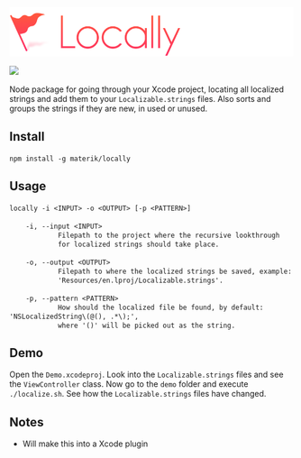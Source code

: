 ![](logo.png)

[![](https://img.shields.io/badge/contact-@thematerik-blue.svg?style=flat-square)](http://twitter.com/thematerik)

Node package for going through your Xcode project, locating all localized
strings and add them to your `Localizable.strings` files. Also sorts and groups
the strings if they are new, in used or unused.

## Install

```
npm install -g materik/locally
```

## Usage

```
locally -i <INPUT> -o <OUTPUT> [-p <PATTERN>]

    -i, --input <INPUT>
            Filepath to the project where the recursive lookthrough
            for localized strings should take place.

    -o, --output <OUTPUT>
            Filepath to where the localized strings be saved, example:
            'Resources/en.lproj/Localizable.strings'.

    -p, --pattern <PATTERN>
            How should the localized file be found, by default: 'NSLocalizedString\(@(), .*\);',
            where '()' will be picked out as the string.
```

## Demo

Open the `Demo.xcodeproj`. Look into the `Localizable.strings` files and see the
`ViewController` class. Now go to the `demo` folder and execute `./localize.sh`.
See how the `Localizable.strings` files have changed.

## Notes

- Will make this into a Xcode plugin

